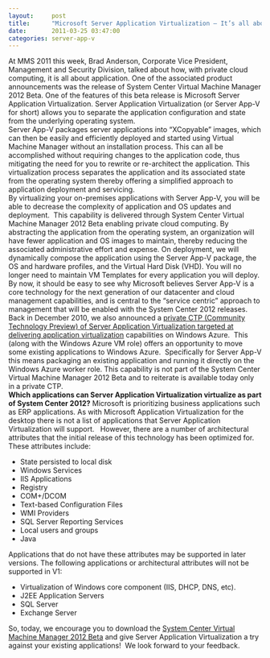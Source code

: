 ```yaml
---
layout:     post
title:      "Microsoft Server Application Virtualization – It’s all about the App"
date:       2011-03-25 03:47:00
categories: server-app-v
---
```

At MMS 2011 this week, Brad Anderson, Corporate Vice President, Management and Security Division, talked about how, with private cloud computing, it is all about application. One of the associated product announcements was the release of System Center Virtual Machine Manager 2012 Beta. One of the features of this beta release is Microsoft Server Application Virtualization. Server Application Virtualization (or Server App-V for short) allows you to separate the application configuration and state from the underlying operating system.   
Server App-V packages server applications into “XCopyable” images, which can then be easily and efficiently deployed and started using Virtual Machine Manager without an installation process. This can all be accomplished without requiring changes to the application code, thus mitigating the need for you to rewrite or re-architect the application. This virtualization process separates the application and its associated state from the operating system thereby offering a simplified approach to application deployment and servicing.   
By virtualizing your on-premises applications with Server App-V, you will be able to decrease the complexity of application and OS updates and deployment.  This capability is delivered through System Center Virtual Machine Manager 2012 Beta enabling private cloud computing. By abstracting the application from the operating system, an organization will have fewer application and OS images to maintain, thereby reducing the associated administrative effort and expense. On deployment, we will dynamically compose the application using the Server App-V package, the OS and hardware profiles, and the Virtual Hard Disk (VHD). You will no longer need to maintain VM Templates for every application you will deploy.   
By now, it should be easy to see why Microsoft believes Server App-V is a core technology for the next generation of our datacenter and cloud management capabilities, and is central to the “service centric” approach to management that will be enabled with the System Center 2012 releases.   
Back in December 2010, we also announced a [private CTP (Community Technology Preview) of Server Application Virtualization targeted at delivering application virtualization](http://blogs.technet.com/b/systemcenter/archive/2010/12/22/microsoft-server-application-virtualization-ctp-released-run-more-of-your-applications-on-windows-azure.aspx) capabilities on Windows Azure.  This (along with the Windows Azure VM role) offers an opportunity to move some existing applications to Windows Azure.  Specifically for Server App-V this means packaging an existing application and running it directly on the Windows Azure worker role. This capability is not part of the System Center Virtual Machine Manager 2012 Beta and to reiterate is available today only in a private CTP.   
**Which applications can Server Application Virtualization virtualize as part of System Center 2012?** Microsoft is prioritizing business applications such as ERP applications. As with Microsoft Application Virtualization for the desktop there is not a list of applications that Server Application Virtualization will support.   However, there are a number of architectural attributes that the initial release of this technology has been optimized for. These attributes include: 

  * State persisted to local disk
  * Windows Services
  * IIS Applications
  * Registry
  * COM+/DCOM
  * Text-based Configuration Files
  * WMI Providers
  * SQL Server Reporting Services
  * Local users and groups
  * Java

Applications that do not have these attributes may be supported in later versions. The following applications or architectural attributes will not be supported in V1: 
  * Virtualization of Windows core component (IIS, DHCP, DNS, etc).
  * J2EE Application Servers
  * SQL Server
  * Exchange Server

So, today, we encourage you to download the [System Center Virtual Machine Manager 2012 Beta](http://www.microsoft.com/systemcenter/vmm2012) and give Server Application Virtualization a try against your existing applications!  We look forward to your feedback. 

 
